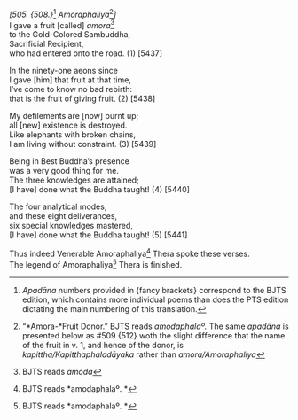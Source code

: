 *\[505. {508.}*[^1] *Amoraphaliya*[^2]*\]*  
I gave a fruit \[called\] *amora*[^3]  
to the Gold-Colored Sambuddha,  
Sacrificial Recipient,  
who had entered onto the road. (1) \[5437\]

In the ninety-one aeons since  
I gave \[him\] that fruit at that time,  
I’ve come to know no bad rebirth:  
that is the fruit of giving fruit. (2) \[5438\]

My defilements are \[now\] burnt up;  
all \[new\] existence is destroyed.  
Like elephants with broken chains,  
I am living without constraint. (3) \[5439\]

Being in Best Buddha’s presence  
was a very good thing for me.  
The three knowledges are attained;  
\[I have\] done what the Buddha taught! (4) \[5440\]

The four analytical modes,  
and these eight deliverances,  
six special knowledges mastered,  
\[I have\] done what the Buddha taught! (5) \[5441\]

Thus indeed Venerable Amoraphaliya[^4] Thera spoke these verses.  
The legend of Amoraphaliya[^5] Thera is finished.

[^1]: *Apadāna* numbers provided in {fancy brackets} correspond to the
    BJTS edition, which contains more individual poems than does the PTS
    edition dictating the main numbering of this translation.

[^2]: “*Amora-*Fruit Donor.” BJTS reads *amodaphalaº.* The same
    *apadāna* is presented below as \#509 {512} woth the slight
    difference that the name of the fruit in v. 1, and hence of the
    donor, is *kapittha/Kapitthaphaladāyaka* rather than
    *amora/Amoraphaliya*

[^3]: BJTS reads *amoda*

[^4]: BJTS reads *amodaphalaº. *

[^5]: BJTS reads *amodaphalaº. *
